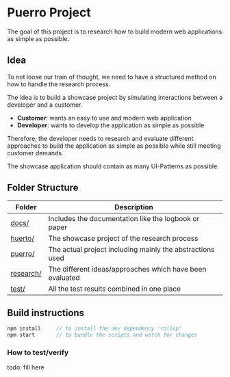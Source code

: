 # Puerro Project

The goal of this project is to research how to build modern web applications as simple as possible.


## Idea

To not loose our train of thought, we need to have a structured method on how to handle the research process. 

The idea is to build a showcase project by simulating interactions between a developer and a customer.

- **Customer**: wants an easy to use and modern web application
- **Developer**: wants to develop the application as simple as possible

Therefore, the developer needs to research and evaluate different approaches to build the application 
as simple as possible while still meeting customer demands.

The showcase application should contain as many UI-Patterns as possible.


## Folder Structure

| Folder                 | Description                                               |
| ---------------------- | --------------------------------------------------------- |
| [docs/](docs/)         | Includes the documentation like the logbook or paper      |
| [huerto/](huerto/)     | The showcase project of the research process              |
| [puerro/](puerro/)     | The actual project including mainly the abstractions used |
| [research/](research/) | The different ideas/approaches which have been evaluated  |
| [test/](test/)         | All the test results combined in one place                |

## Build instructions

```javascript
npm install     // to install the dev dependency 'rollup'
npm start       // to bundle the scripts and watch for changes
```

### How to test/verify

todo: fill here
